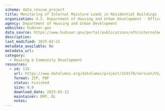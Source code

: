 ```yaml
---
schema: data_rescue_project 
title: Monitoring of Internal Moisture Loads in Residential Buildings
organization: U.S. Department of Housing and Urban Development - Office of Policy Development and Research
agency: Department of Housing and Urban Development
websites: huduser.gov
data_source: https://www.huduser.gov/portal/publications/oth/internalmoistureload.html
description: 
last_modified: 2025-02-21
metadata_available: No
metadata_url: 
category:
  - Housing & Community Development 
resources:
  - id: 135
    url: https://www.datalumos.org/datalumos/project/219170/version/V1/view
    format: ZIP, PDF
    status: Finished
    size: 0.0
    download_date: 2025-02-12
    maintainer: DRP, DL
    notes: 
---
```


